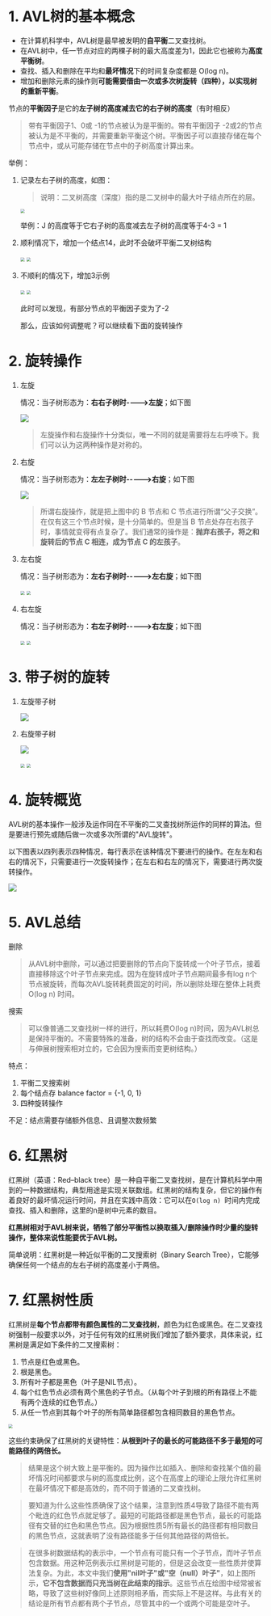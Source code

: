 # 1. AVL树的基本概念

- 在计算机科学中，AVL树是最早被发明的**自平衡**二叉查找树。
- 在AVL树中，任一节点对应的两棵子树的最大高度差为1，因此它也被称为**高度平衡树**。
- 查找、插入和删除在平均和**最坏情况**下的时间复杂度都是 O(log n)。
- 增加和删除元素的操作则**可能需要借由一次或多次树旋转（四种），以实现树的重新平衡**。



节点的**平衡因子**是它的**左子树的高度减去它的右子树的高度**（有时相反）

> 带有平衡因子1、0或 -1的节点被认为是平衡的。带有平衡因子 -2或2的节点被认为是不平衡的，并需要重新平衡这个树。平衡因子可以直接存储在每个节点中，或从可能存储在节点中的子树高度计算出来。

举例：

1. 记录左右子树的高度，如图：

   > 说明：二叉树高度（深度）指的是二叉树中的最大叶子结点所在的层。

   <img src="img/AVL和红黑树/示例1.png" style="zoom:50%;" />

   举例：J 的高度等于它右子树的高度减去左子树的高度等于4-3 = 1

2. 顺利情况下，增加一个结点14，此时不会破坏平衡二叉树结构

   <img src="img/AVL和红黑树/示例2.png" style="zoom:50%;" />

   <img src="img/AVL和红黑树/示例3.png" style="zoom:50%;" />

3. 不顺利的情况下，增加3示例

   <img src="img/AVL和红黑树/示例4.png" style="zoom:50%;" />

   <img src="img/AVL和红黑树/示例5.png" style="zoom:50%;" />

   此时可以发现，有部分节点的平衡因子变为了-2

   那么，应该如何调整呢？可以继续看下面的旋转操作

# 2. 旋转操作

1. 左旋

   情况：当子树形态为：**右右子树时---->左旋**；如下图

   <img src="img/AVL和红黑树/左旋.jpg"  />

   > 左旋操作和右旋操作十分类似，唯一不同的就是需要将左右呼唤下。我们可以认为这两种操作是对称的。

2. 右旋

   情况：当子树形态为：**左左子树时----->右旋**；如下图

   <img src="img/AVL和红黑树/右旋.jpg"  />

   > 所谓右旋操作，就是把上图中的 B 节点和 C 节点进行所谓“父子交换”。在仅有这三个节点时候，是十分简单的。但是当 B 节点处存在右孩子时，事情就变得有点复杂了。我们通常的操作是：**抛弃右孩子，将之和旋转后的节点 C 相连，成为节点 C 的左孩子**。

3. 左右旋

   情况：当子树形态为：**左右子树时----->左右旋**；如下图

   <img src="img/AVL和红黑树/左右旋.png" style="zoom:50%;" />

   <img src="img/AVL和红黑树/左右旋2.png" style="zoom:50%;" />

4. 右左旋

   情况：当子树形态为：**右左子树时----->右左旋**；如下图

   <img src="img/AVL和红黑树/右左旋.png" style="zoom:50%;" />

   <img src="img/AVL和红黑树/右左旋2.png" style="zoom:50%;" />

# 3. 带子树的旋转

1. 左旋带子树

   ![](img/AVL和红黑树/左旋带子树.gif)

2. 右旋带子树

   ![](img/AVL和红黑树/右旋带子树.gif)

   <img src="img/AVL和红黑树/右旋带子树2.png" style="zoom:50%;" />

   <img src="img/AVL和红黑树/右旋带子树3.png" style="zoom:50%;" />

# 4. 旋转概览

AVL树的基本操作一般涉及运作同在不平衡的二叉查找树所运作的同样的算法。但是要进行预先或随后做一次或多次所谓的"AVL旋转"。

以下图表以四列表示四种情况，每行表示在该种情况下要进行的操作。在左左和右右的情况下，只需要进行一次旋转操作；在左右和右左的情况下，需要进行两次旋转操作。

![](img/AVL和红黑树/旋转.png)

# 5. AVL总结

删除

> 从AVL树中删除，可以通过把要删除的节点向下旋转成一个叶子节点，接着直接移除这个叶子节点来完成。因为在旋转成叶子节点期间最多有log n个节点被旋转，而每次AVL旋转耗费固定的时间，所以删除处理在整体上耗费O(log n) 时间。

搜索

> 可以像普通二叉查找树一样的进行，所以耗费O(log n)时间，因为AVL树总是保持平衡的。不需要特殊的准备，树的结构不会由于查找而改变。（这是与伸展树搜索相对立的，它会因为搜索而变更树结构。）

特点：

1. 平衡二叉搜索树
2. 每个结点存 balance factor = {-1, 0, 1}
3. 四种旋转操作

不足：结点需要存储额外信息、且调整次数频繁

# 6. 红黑树

红黑树（英语：Red–black tree）是一种自平衡二叉查找树，是在计算机科学中用到的一种数据结构，典型用途是实现关联数组。红黑树的结构复杂，但它的操作有着良好的最坏情况运行时间，并且在实践中高效：它可以在`O(log n) `时间内完成查找、插入和删除，这里的n是树中元素的数目。

**红黑树相对于AVL树来说，牺牲了部分平衡性以换取插入/删除操作时少量的旋转操作，整体来说性能要优于AVL树。**

简单说明：红黑树是一种近似平衡的二叉搜索树（Binary Search Tree），它能够确保任何一个结点的左右子树的高度差小于两倍。

# 7. 红黑树性质

红黑树是**每个节点都带有颜色属性的二叉查找树**，颜色为红色或黑色。在二叉查找树强制一般要求以外，对于任何有效的红黑树我们增加了额外要求，具体来说，红黑树是满足如下条件的二叉搜索树：

1. 节点是红色或黑色。
2. 根是黑色。
3. 所有叶子都是黑色（叶子是NIL节点）。
4. 每个红色节点必须有两个黑色的子节点。（从每个叶子到根的所有路径上不能有两个连续的红色节点。）
5. 从任一节点到其每个叶子的所有简单路径都包含相同数目的黑色节点。

<img src="img/AVL和红黑树/红黑树.png" style="zoom:50%;" />

这些约束确保了红黑树的关键特性：**从根到叶子的最长的可能路径不多于最短的可能路径的两倍长。**

> 结果是这个树大致上是平衡的。因为操作比如插入、删除和查找某个值的最坏情况时间都要求与树的高度成比例，这个在高度上的理论上限允许红黑树在最坏情况下都是高效的，而不同于普通的二叉查找树。

> 要知道为什么这些性质确保了这个结果，注意到性质4导致了路径不能有两个毗连的红色节点就足够了。最短的可能路径都是黑色节点，最长的可能路径有交替的红色和黑色节点。因为根据性质5所有最长的路径都有相同数目的黑色节点，这就表明了没有路径能多于任何其他路径的两倍长。

> 在很多树数据结构的表示中，一个节点有可能只有一个子节点，而叶子节点包含数据。用这种范例表示红黑树是可能的，但是这会改变一些性质并使算法复杂。为此，本文中我们**使用"nil叶子"或"空（null）叶子"**，如上图所示，**它不包含数据而只充当树在此结束的指示**。这些节点在绘图中经常被省略，导致了这些树好像同上述原则相矛盾，而实际上不是这样。与此有关的结论是所有节点都有两个子节点，尽管其中的一个或两个可能是空叶子。